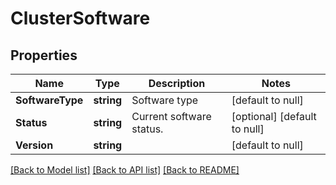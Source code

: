 # ClusterSoftware

## Properties
Name | Type | Description | Notes
------------ | ------------- | ------------- | -------------
**SoftwareType** | **string** | Software type | [default to null]
**Status** | **string** | Current software status. | [optional] [default to null]
**Version** | **string** |  | [default to null]

[[Back to Model list]](../README.md#documentation-for-models) [[Back to API list]](../README.md#documentation-for-api-endpoints) [[Back to README]](../README.md)


